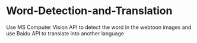 # Word-Detection-and-Translation
Use MS Computer Vision API to detect the word in the webtoon images and use Baidu API to translate into another language

